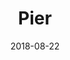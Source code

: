 ---
layout: post
title: Pier
image: /public/photos/medium/pier.jpeg
image-thumb: /public/photos/thumb/pier.jpg
caption: 
date: 2018-08-22
tags: []
---